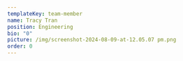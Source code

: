 ```yaml
---
templateKey: team-member
name: Tracy Tran
position: Engineering
bio: "0"
picture: /img/screenshot-2024-08-09-at-12.05.07 pm.png
order: 0
---
```

